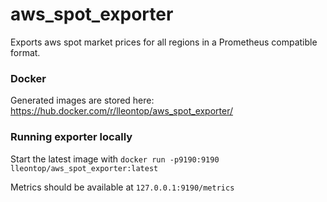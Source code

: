 # aws_spot_exporter

Exports aws spot market prices for all regions in a Prometheus compatible format.

### Docker
Generated images are stored here: https://hub.docker.com/r/lleontop/aws_spot_exporter/

### Running exporter locally

Start the latest image with `docker run -p9190:9190 lleontop/aws_spot_exporter:latest`

Metrics should be available at `127.0.0.1:9190/metrics`

